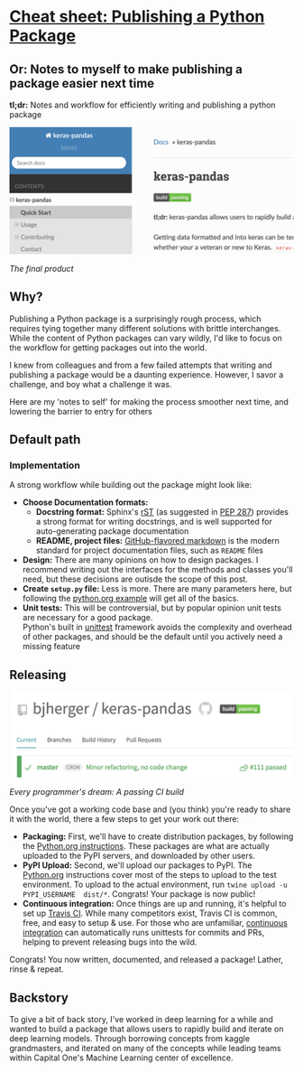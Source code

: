 # [Cheat sheet: Publishing a Python Package](https://www.hergertarian.com/cheat-sheet-publishing-a-python-package)

## Or: Notes to myself to make publishing a package easier next time

**tl;dr:** Notes and workflow for efficiently writing and publishing a python package 

![](s/readthedocs.png)

*The final product*

## Why?

Publishing a Python package is a surprisingly rough process, which requires tying together many different solutions 
with brittle interchanges. While the content of Python packages can vary wildly, I'd like to focus on the workflow
for getting packages out into the world. 

I knew from colleagues and from a few failed attempts that writing and publishing a package would be a daunting 
experience. However, I savor a challenge, and boy what a challenge it was. 

Here are my 'notes to self' for making the process smoother next time, and lowering the barrier to entry for others

## Default path

### Implementation

A strong workflow while building out the package might look like:

 - **Choose Documentation formats:**
   - **Docstring format:** Sphinx's [rST](http://www.sphinx-doc.org/en/master/usage/restructuredtext/basics.html) 
   (as suggested in [PEP 287](https://www.python.org/dev/peps/pep-0287/)) provides a strong format for writing 
   docstrings, and is well supported for auto-generating package documentation
   - **README, project files:** [GitHub-flavored markdown](https://github.github.com/gfm/) is the modern standard for 
   project documentation files, such as `README` files  
 - **Design:** There are many opinions on how to design packages. I recommend writing out the interfaces for the 
 methods and classes you'll need, but these decisions are outisde the scope of this post.
 - **Create `setup.py` file:** Less is more. There are many parameters here, but following the 
 [python.org example](https://packaging.python.org/tutorials/packaging-projects/#creating-setup-py) will get all of 
 the basics.
 - **Unit tests:** This will be controversial, but by popular opinion unit tests are necessary for a good package.  
 Python's built in [unittest](https://docs.python.org/3/library/unittest.html) framework avoids the complexity and 
 overhead of other packages, and should be the default until you actively need a missing feature 

## Releasing

![](s/travis.png)

*Every programmer's dream: A passing CI build*

Once you've got a working code base and (you think) you're ready to share it with the world, there a few steps to get 
your work out there:

 - **Packaging:** First, we'll have to create distribution packages, by following the 
 [Python.org instructions](https://packaging.python.org/tutorials/packaging-projects/#generating-distribution-archives). 
 These packages are what are actually uploaded to the PyPI servers, and downloaded by other users.  
 - **PyPI Upload:** Second, we'll upload our packages to PyPI. The [Python.org](https://packaging.python.org/tutorials/packaging-projects/#uploading-the-distribution-archives)
 instructions cover most of the steps to upload to the test environment. To upload to the actual environment, 
 run `twine upload -u PYPI_USERNAME  dist/*`. Congrats! Your package is now public!
 - **Continuous integration:** Once things are up and running, it's helpful to set up [Travis CI](https://travis-ci.org/). 
 While many competitors exist, Travis CI is common, free, and easy to setup & use. For those who are unfamiliar, 
 [continuous integration](https://www.atlassian.com/continuous-delivery/continuous-integration-intro) can automatically 
 runs unittests for commits and PRs, helping to prevent releasing bugs into the wild.
 
Congrats! You now written, documented, and released a package! Lather, rinse & repeat. 

## Backstory

To give a bit of back story, I've worked in deep learning for a while and wanted to build a package that allows users 
to rapidly build and iterate on deep learning models. Through borrowing concepts from kaggle grandmasters, and 
iterated on many of the concepts while leading teams within Capital One's Machine Learning center of excellence. 